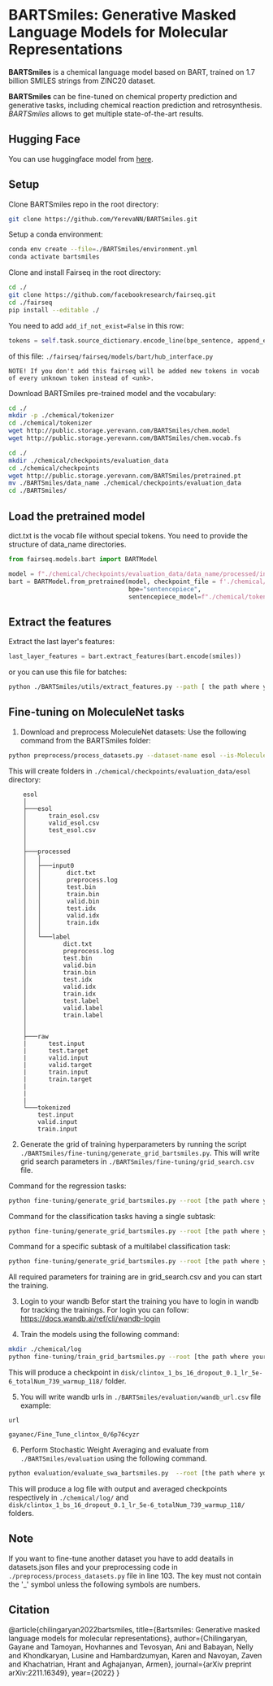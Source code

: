 # BARTSmiles: Generative Masked Language Models for Molecular Representations

**BARTSmiles** is a chemical language model based on BART, trained on 1.7 billion SMILES strings from ZINC20 dataset.

**BARTSmiles** can be fine-tuned on chemical property prediction and generative tasks, including chemical reaction prediction and retrosynthesis. *BARTSmiles* allows to get multiple state-of-the-art results. 


## Hugging Face
You can use huggingface model from [here](https://huggingface.co/gayane/BARTSmiles).



## Setup 

Clone BARTSmiles repo in the root directory:

```bash
git clone https://github.com/YerevaNN/BARTSmiles.git
```
Setup a conda environment:

```bash
conda env create --file=./BARTSmiles/environment.yml
conda activate bartsmiles
```

Clone and install Fairseq in the root directory:

```bash 
cd ./
git clone https://github.com/facebookresearch/fairseq.git
cd ./fairseq
pip install --editable ./
```
You need to add ```add_if_not_exist=False``` in this row:
```python
tokens = self.task.source_dictionary.encode_line(bpe_sentence, append_eos=False, add_if_not_exist=False)
```
of this file:
```./fairseq/fairseq/models/bart/hub_interface.py```
```
NOTE! If you don't add this fairseq will be added new tokens in vocab of every unknown token instead of <unk>.
```

Download BARTSmiles pre-trained model and the vocabulary:

```bash
cd ./
mkdir -p ./chemical/tokenizer
cd ./chemical/tokenizer
wget http://public.storage.yerevann.com/BARTSmiles/chem.model
wget http://public.storage.yerevann.com/BARTSmiles/chem.vocab.fs

cd ./
mkdir ./chemical/checkpoints/evaluation_data
cd ./chemical/checkpoints
wget http://public.storage.yerevann.com/BARTSmiles/pretrained.pt
mv ./BARTSmiles/data_name ./chemical/checkpoints/evaluation_data
cd ./BARTSmiles/
```

## Load the pretrained model 

dict.txt is the vocab file without special tokens. You need to provide the structure of data_name directories.
```python
from fairseq.models.bart import BARTModel

model = f"./chemical/checkpoints/evaluation_data/data_name/processed/input0"
bart = BARTModel.from_pretrained(model, checkpoint_file = f'./chemical/checkpoints/pretrained.pt',
                                 bpe="sentencepiece",
                                 sentencepiece_model=f"./chemical/tokenizer/chem.model")
```

## Extract the features
Extract the last layer's features:

```python
last_layer_features = bart.extract_features(bart.encode(smiles)) 
```
or you can use this file for batches: 
```bash 
python ./BARTSmiles/utils/extract_features.py --path [ the path where your BARTSmiles folder is located] --dataset-name esol --batch-size 32 --output-path [ where you want to locate the outputs]
```


## Fine-tuning on MoleculeNet tasks

1) Download and preprocess MoleculeNet datasets: 
Use the following command from the BARTSmiles folder:
```bash
python preprocess/process_datasets.py --dataset-name esol --is-MoleculeNet True --root [the path where your BARTSmiles folder is located]
```
This will create folders in `./chemical/checkpoints/evaluation_data/esol` directory: 
```
    esol
    │
    ├───esol
    │      train_esol.csv
    │      valid_esol.csv
    │      test_esol.csv
    │
    │
    ├───processed
    │   │
    │   ├───input0
    │   │       dict.txt
    │   │       preprocess.log
    │   │       test.bin
    │   │       train.bin
    │   │       valid.bin
    │   │       test.idx
    │   │       valid.idx
    │   │       train.idx
    │   │
    │   └───label
    │          dict.txt
    │          preprocess.log
    │          test.bin
    │          valid.bin
    │          train.bin
    │          test.idx
    │          valid.idx
    │          train.idx 
    │          test.label
    │          valid.label
    │          train.label
    │
    │
    ├───raw
    |      test.input
    |      test.target
    |      valid.input
    |      valid.target
    |      train.input
    |      train.target
    |   
    |
    |
    └───tokenized
        test.input
        valid.input
        train.input
```

2) Generate the grid of training hyperparameters by running the script `./BARTSmiles/fine-tuning/generate_grid_bartsmiles.py`. This will write grid search parameters in `./BARTSmiles/fine-tuning/grid_search.csv` file.

Command for the regression tasks: 
```bash
python fine-tuning/generate_grid_bartsmiles.py --root [the path where your BARTSmiles folder is located] --dataset-name esol --single-task True --dataset-size 1128 --is-Regression True
```

Command for the classification tasks having a single subtask: 
```bash
python fine-tuning/generate_grid_bartsmiles.py --root [the path where your BARTSmiles folder is located] --dataset-name BBBP --single-task True --dataset-size 2039
```

Command for a specific subtask of a multilabel classification task: 
```bash
python fine-tuning/generate_grid_bartsmiles.py --root [the path where your BARTSmiles folder is located] --dataset-name Tox21 --subtasks 12 --single-task False --dataset-size 7831
```
All required parameters for training are in grid_search.csv and you can start the training.

3) Login to your wandb
    Befor start the training you have to login in wandb for tracking the trainings.
    For login you can follow: https://docs.wandb.ai/ref/cli/wandb-login 

4) Train the models using the following command:

```bash
mkdir ./chemical/log
python fine-tuning/train_grid_bartsmiles.py --root [the path where your BARTSmiles folder is located] --disk [the path where you want to store your checkpoints]  >> ./chemical/log/esol.log
```

This will produce a checkpoint in `disk/clintox_1_bs_16_dropout_0.1_lr_5e-6_totalNum_739_warmup_118/` folder.

5) You will write wandb urls in `./BARTSmiles/evaluation/wandb_url.csv` file 
example:

```
url

gayanec/Fine_Tune_clintox_0/6p76cyzr
```

6) Perform Stochastic Weight Averaging and evaluate from `./BARTSmiles/evaluation` using the following command.

```bash
python evaluation/evaluate_swa_bartsmiles.py  --root [the path where your BARTSmiles folder is located] --disk [the path will your checkpoints be located] --dataset-type [dataset type: train, valid or test]
```

This will produce a log file with output and averaged checkpoints respectively in `./chemical/log/`  and `disk/clintox_1_bs_16_dropout_0.1_lr_5e-6_totalNum_739_warmup_118/` folders.


## Note 
If you want to fine-tune another dataset you have to add deatails in datasets.json files and your preprocessing code in `./preprocess/process_datasets.py` file in line 103. The key must not contain the '_' symbol unless the following symbols are numbers.

## Citation
@article{chilingaryan2022bartsmiles, title={Bartsmiles: Generative masked language models for molecular representations}, author={Chilingaryan, Gayane and Tamoyan, Hovhannes and Tevosyan, Ani and Babayan, Nelly and Khondkaryan, Lusine and Hambardzumyan, Karen and Navoyan, Zaven and Khachatrian, Hrant and Aghajanyan, Armen}, journal={arXiv preprint arXiv:2211.16349}, year={2022} }


[here]: https://huggingface.co/gayane/BARTSmiles
